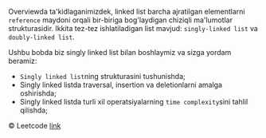 Overviewda ta'kidlaganimizdek, linked list barcha ajratilgan elementlarni `reference` maydoni orqali bir-biriga bog'laydigan chiziqli ma'lumotlar strukturasidir. Ikkita tez-tez ishlatiladigan list mavjud: `singly-linked list` va `doubly-linked list`.

Ushbu bobda biz singly linked list bilan boshlaymiz va sizga yordam beramiz:

- `Singly linked list`ning strukturasini tushunishda;
- Singly linked listda traversal, insertion va deletionlarni amalga oshirishda;
- Singly linked listda turli xil operatsiyalarning `time complexity`sini tahlil qilishda;

© Leetcode [link](https://leetcode.com/explore/learn/card/linked-list/209/singly-linked-list/)